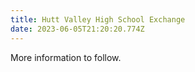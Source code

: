 ```yaml
---
title: Hutt Valley High School Exchange
date: 2023-06-05T21:20:20.774Z
---
```

More information to follow.